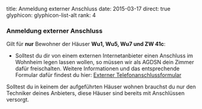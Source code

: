 title: Anmeldung externer Anschluss
date: 2015-03-17
direct: true
glyphicon: glyphicon-list-alt
rank: 4

### Anmeldung externer Anschluss

Gilt für __nur__ Bewohner der Häuser __Wu1, Wu5, Wu7 und ZW 41c__:

* Solltest du dir von einem externen Internetanbieter einen Anschluss im Wohnheim legen lassen wollen, so müssen wir als AGDSN dein Zimmer dafür freischalten.
Weitere Informationen und das entsprechende Formular dafür findest du hier:
[Externer Telefonanschlussformular](/documents/telefonanschluss.pdf)

Solltest du in keinem der aufgeführten Häuser wohnen brauchst du nur den Techniker deines Anbieters, diese Häuser sind bereits mit Anschlüssen versorgt.
